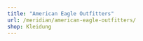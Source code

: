 ```yaml
---
title: "American Eagle Outfitters"
url: /meridian/american-eagle-outfitters/
shop: Kleidung
---
```

